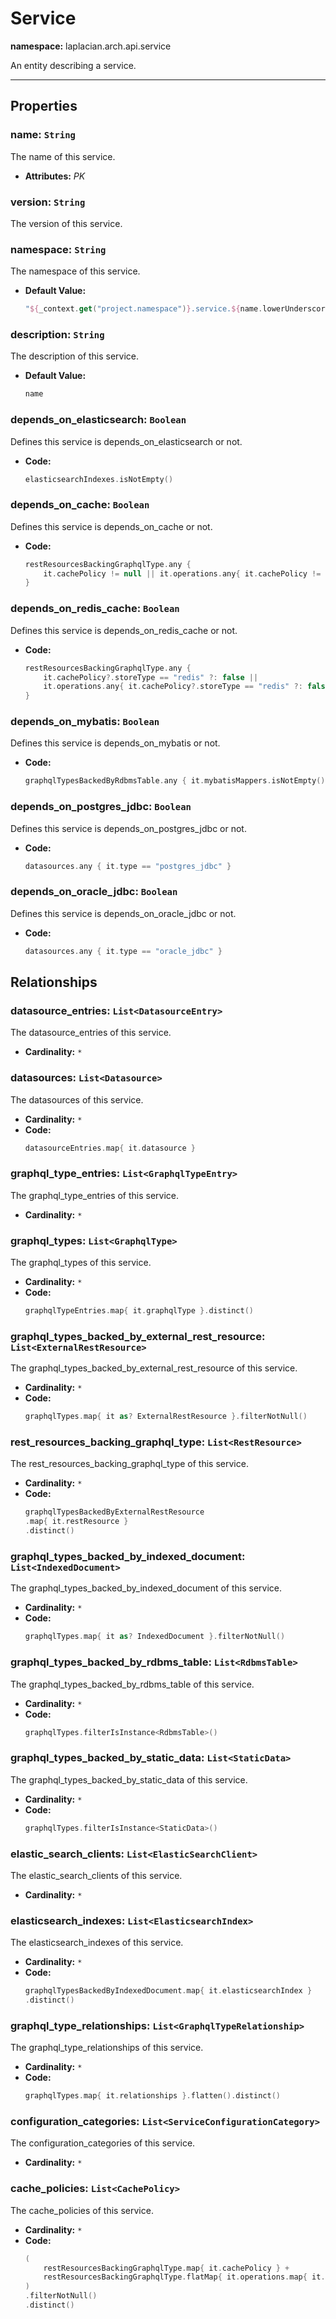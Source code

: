 # **Service**
**namespace:** laplacian.arch.api.service

An entity describing a service.



---

## Properties

### name: `String`
The name of this service.
- **Attributes:** *PK*

### version: `String`
The version of this service.

### namespace: `String`
The namespace of this service.
- **Default Value:**
  ```kotlin
  "${_context.get("project.namespace")}.service.${name.lowerUnderscorize()}"
  ```

### description: `String`
The description of this service.
- **Default Value:**
  ```kotlin
  name
  ```

### depends_on_elasticsearch: `Boolean`
Defines this service is depends_on_elasticsearch or not.
- **Code:**
  ```kotlin
  elasticsearchIndexes.isNotEmpty()
  ```

### depends_on_cache: `Boolean`
Defines this service is depends_on_cache or not.
- **Code:**
  ```kotlin
  restResourcesBackingGraphqlType.any {
      it.cachePolicy != null || it.operations.any{ it.cachePolicy != null }
  }
  ```

### depends_on_redis_cache: `Boolean`
Defines this service is depends_on_redis_cache or not.
- **Code:**
  ```kotlin
  restResourcesBackingGraphqlType.any {
      it.cachePolicy?.storeType == "redis" ?: false ||
      it.operations.any{ it.cachePolicy?.storeType == "redis" ?: false }
  }
  ```

### depends_on_mybatis: `Boolean`
Defines this service is depends_on_mybatis or not.
- **Code:**
  ```kotlin
  graphqlTypesBackedByRdbmsTable.any { it.mybatisMappers.isNotEmpty() }
  ```

### depends_on_postgres_jdbc: `Boolean`
Defines this service is depends_on_postgres_jdbc or not.
- **Code:**
  ```kotlin
  datasources.any { it.type == "postgres_jdbc" }
  ```

### depends_on_oracle_jdbc: `Boolean`
Defines this service is depends_on_oracle_jdbc or not.
- **Code:**
  ```kotlin
  datasources.any { it.type == "oracle_jdbc" }
  ```

## Relationships

### datasource_entries: `List<DatasourceEntry>`
The datasource_entries of this service.
- **Cardinality:** `*`

### datasources: `List<Datasource>`
The datasources of this service.
- **Cardinality:** `*`
- **Code:**
  ```kotlin
  datasourceEntries.map{ it.datasource }
  ```

### graphql_type_entries: `List<GraphqlTypeEntry>`
The graphql_type_entries of this service.
- **Cardinality:** `*`

### graphql_types: `List<GraphqlType>`
The graphql_types of this service.
- **Cardinality:** `*`
- **Code:**
  ```kotlin
  graphqlTypeEntries.map{ it.graphqlType }.distinct()
  ```

### graphql_types_backed_by_external_rest_resource: `List<ExternalRestResource>`
The graphql_types_backed_by_external_rest_resource of this service.
- **Cardinality:** `*`
- **Code:**
  ```kotlin
  graphqlTypes.map{ it as? ExternalRestResource }.filterNotNull()
  ```

### rest_resources_backing_graphql_type: `List<RestResource>`
The rest_resources_backing_graphql_type of this service.
- **Cardinality:** `*`
- **Code:**
  ```kotlin
  graphqlTypesBackedByExternalRestResource
  .map{ it.restResource }
  .distinct()
  ```

### graphql_types_backed_by_indexed_document: `List<IndexedDocument>`
The graphql_types_backed_by_indexed_document of this service.
- **Cardinality:** `*`
- **Code:**
  ```kotlin
  graphqlTypes.map{ it as? IndexedDocument }.filterNotNull()
  ```

### graphql_types_backed_by_rdbms_table: `List<RdbmsTable>`
The graphql_types_backed_by_rdbms_table of this service.
- **Cardinality:** `*`
- **Code:**
  ```kotlin
  graphqlTypes.filterIsInstance<RdbmsTable>()
  ```

### graphql_types_backed_by_static_data: `List<StaticData>`
The graphql_types_backed_by_static_data of this service.
- **Cardinality:** `*`
- **Code:**
  ```kotlin
  graphqlTypes.filterIsInstance<StaticData>()
  ```

### elastic_search_clients: `List<ElasticSearchClient>`
The elastic_search_clients of this service.
- **Cardinality:** `*`

### elasticsearch_indexes: `List<ElasticsearchIndex>`
The elasticsearch_indexes of this service.
- **Cardinality:** `*`
- **Code:**
  ```kotlin
  graphqlTypesBackedByIndexedDocument.map{ it.elasticsearchIndex }
  .distinct()
  ```

### graphql_type_relationships: `List<GraphqlTypeRelationship>`
The graphql_type_relationships of this service.
- **Cardinality:** `*`
- **Code:**
  ```kotlin
  graphqlTypes.map{ it.relationships }.flatten().distinct()
  ```

### configuration_categories: `List<ServiceConfigurationCategory>`
The configuration_categories of this service.
- **Cardinality:** `*`

### cache_policies: `List<CachePolicy>`
The cache_policies of this service.
- **Cardinality:** `*`
- **Code:**
  ```kotlin
  (
      restResourcesBackingGraphqlType.map{ it.cachePolicy } +
      restResourcesBackingGraphqlType.flatMap{ it.operations.map{ it.cachePolicy }}
  )
  .filterNotNull()
  .distinct()
  ```